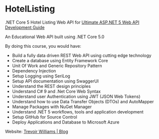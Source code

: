 # HotelListing
.NET Core 5 Hotel Listing Web API for [Ultimate ASP.NET 5 Web API Development Guide]()

An Educational Web API built using .NET Core 5.0 

By doing this course, you would have:
- Build a fully data driven REST Web API using cutting edge technology 
- Create a database using Entity Framework Core
- Unit Of Work and Generic Repository Pattern 
- Dependency Injection
- Setup Logging using SeriLog
- Setup API documentation using SwaggerUI
- Understand the REST design principles 
- Understand C# 9 and .Net Core Web Syntax
- Understand user Authentication using JWT (JSON Web Tokens) 
- Understand how to use Data Transfer Objects (DTOs) and AutoMapper 
- Manage Packages with NuGet Manager
- Understand .NET 5 workflows, tools and application development
- Setup GitHub for Source Control
- Deploy Applications and Database to Microsoft Azure

Website: [Trevoir Williams | Blog](http://bit.ly/2ux9hcn)

